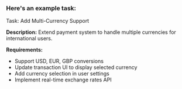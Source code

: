 ### Here's an example task:
Task: Add Multi-Currency Support

**Description:**
Extend payment system to handle multiple currencies for international users.

**Requirements:**
- Support USD, EUR, GBP conversions
- Update transaction UI to display selected currency
- Add currency selection in user settings
- Implement real-time exchange rates API
